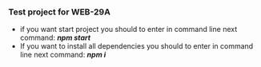 ### Test project for WEB-29A

- if you want start project you should to enter in command line next command: **_npm start_**
- If you want to install all dependencies you should to enter in command line next command: **_npm i_**
